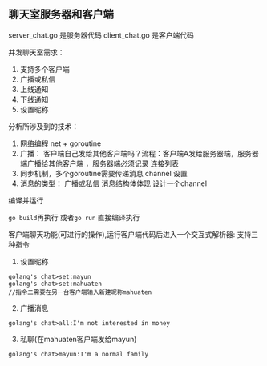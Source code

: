 ## 聊天室服务器和客户端

server_chat.go 是服务器代码
client_chat.go 是客户端代码

并发聊天室需求：

1. 支持多个客户端
2. 广播或私信
3. 上线通知
4. 下线通知
5. 设置昵称

分析所涉及到的技术：

1. 网络编程 net + goroutine
2. 广播： 客户端自己发给其他客户端吗？流程：客户端A发给服务器端，服务器端广播给其他客户端 ，服务器端必须记录 连接列表
3. 同步机制，多个goroutine需要传递消息 channel 设置
4. 消息的类型： 广播或私信 消息结构体体现 设计一个channel

编译并运行

`go build`再执行
或者`go run` 直接编译执行

客户端聊天功能(可进行的操作),运行客户端代码后进入一个交互式解析器:
支持三种指令

1. 设置昵称
```
golang's chat>set:mayun
golang's chat>set:mahuaten
//指令二需要在另一台客户端输入新建昵称mahuaten
```

2. 广播消息
```
golang's chat>all:I'm not interested in money
```

3. 私聊(在mahuaten客户端发给mayun)
```
golang's chat>mayun:I'm a normal family
```